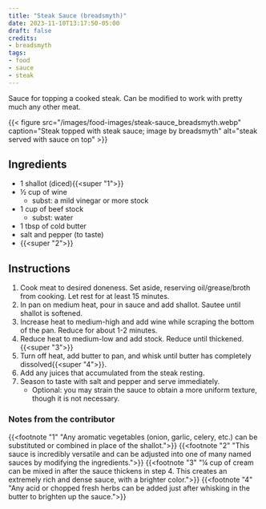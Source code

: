 ```yaml
---
title: "Steak Sauce (breadsmyth)"
date: 2023-11-10T13:17:50-05:00
draft: false
credits:
- breadsmyth
tags:
- food
- sauce
- steak
---
```


Sauce for topping a cooked steak. Can be modified to work with pretty much any other meat.

{{< figure src="/images/food-images/steak-sauce_breadsmyth.webp" caption="Steak topped with steak sauce; image by breadsmyth" alt="steak served with sauce on top" >}}

## Ingredients
- 1 shallot (diced){{<super "1">}}
- &frac12; cup of wine
    - subst: a mild vinegar or more stock
- 1 cup of beef stock
    - subst: water
- 1 tbsp of cold butter
- salt and pepper (to taste)
- {{<super "2">}}

## Instructions
1.  Cook meat to desired doneness. Set aside, reserving oil/grease/broth from cooking. Let rest for at least 15 minutes.
1. In pan on medium heat, pour in sauce and add shallot. Sautee until shallot is softened.
1. Increase heat to medium-high and add wine while scraping the bottom of the pan. Reduce for about 1-2 minutes.
1. Reduce heat to medium-low and add stock. Reduce until thickened.{{<super "3">}}
1. Turn off heat, add butter to pan, and whisk until butter has completely dissolved{{<super "4">}}.
1. Add any juices that accumulated from the steak resting.
1. Season to taste with salt and pepper and serve immediately.
    - Optional: you may strain the sauce to obtain a more uniform texture, though it is not necessary.

### Notes from the contributor
{{<footnote "1" "Any aromatic vegetables (onion, garlic, celery, etc.) can be substituted or combined in place of the shallot.">}}
{{<footnote "2" "This sauce is incredibly versatile and can be adjusted into one of many named sauces by modifying the ingredients.">}}
{{<footnote "3" "&frac14; cup of cream can be mixed in after the sauce thickens in step 4. This creates an extremely rich and dense sauce, with a brighter color.">}}
{{<footnote "4" "Any acid or chopped fresh herbs can be added just after whisking in the butter to brighten up the sauce.">}}
